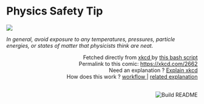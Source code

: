 # <b>Physics Safety Tip</b>

[![](https://imgs.xkcd.com/comics/physics_safety_tip.png)](https://xkcd.com/2662)

<i>In general, avoid exposure to any temperatures, pressures, particle energies, or states of matter that physicists think are neat.</i>

<div align="right">
  Fetched directly from
  <a href="https://xkcd.com">
    xkcd
  </a>
  by
  <a href="https://github.com/Vanille-N/Vanille-N/blob/master/fetch">
    this bash script
  </a>
</div>
<div align="right">
  Permalink to this comic:
  <a href="https://xkcd.com/2662">
    https://xkcd.com/2662
  </a>
</div>
<div align="right">
  Need an explanation ?
  <a href="https://www.explainxkcd.com/wiki/index.php/2662">
    Explain xkcd
  </a>
</div>
<div align="right">
  How does this work ?
  <a href="https://github.com/Vanille-N/Vanille-N/blob/master/.github/workflows/build.yml">
    workflow
  </a>
  |
  <a href="https://simonwillison.net/2020/Jul/10/self-updating-profile-readme/">
    related explanation
  </a>
</div><br>

<a href="https://github.com/Vanille-N/Vanille-N/actions"><img src="https://github.com/Vanille-N/Vanille-N/workflows/Build%20README/badge.svg" align="right" alt="Build README"></a>
